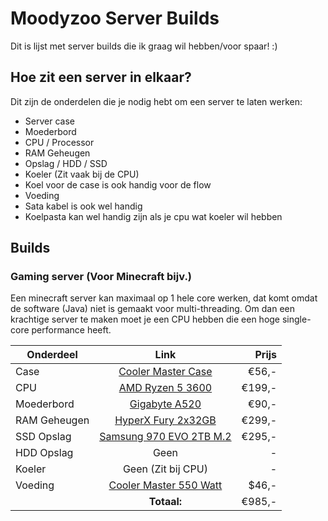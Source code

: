 # Moodyzoo Server Builds

Dit is lijst met server builds die ik graag wil hebben/voor spaar! :)

## Hoe zit een server in elkaar?

Dit zijn de onderdelen die je nodig hebt om een server te laten werken:

- Server case
- Moederbord
- CPU / Processor
- RAM Geheugen
- Opslag / HDD / SSD
- Koeler (Zit vaak bij de CPU)
- Koel voor de case is ook handig voor de flow
- Voeding
- Sata kabel is ook wel handig
- Koelpasta kan wel handig zijn als je cpu wat koeler wil hebben

## Builds


### Gaming server (Voor Minecraft bijv.)

Een minecraft server kan maximaal op 1 hele core werken, dat komt omdat de software (Java) niet is gemaakt voor multi-threading. Om dan een krachtige server te maken moet je een CPU hebben die een hoge single-core performance heeft.

| Onderdeel       | Link           | Prijs  |
| ------------- |:-------------:| -----:|
| Case      | [Cooler Master Case](https://www.megekko.nl/product/0/1755989/Cooler-Master-MasterBox-Q500L "Mooie case hoorrr")| €56,- |
| CPU      | [AMD Ryzen 5 3600](https://www.amazon.nl/AMD-Ryzen-3600-Wraith-Stealth/dp/B07STGGQ18 "Epic CPU")      |   €199,- |
| Moederbord |[Gigabyte A520](https://www.megekko.nl/product/4286/1756228/AMD-Socket-AM4-Moederborden/Gigabyte-A520-AORUS-ELITE-moederbord)|    €90,- |
| RAM Geheugen |[HyperX Fury 2x32GB](https://www.amazon.nl/HyperX-Fury-geheugen-3200-64GB-2x32GB/dp/B083Q7Y7ST/) |    €299,- |
| SSD Opslag |[Samsung 970 EVO 2TB M.2](https://www.megekko.nl/product/5093/247715/SSD-M-2/Samsung-970-EVO-Plus-2TB-M-2-SSD)|    €295,- |
| HDD Opslag |Geen|    - |
| Koeler |Geen (Zit bij CPU)|    - |
| Voeding |[Cooler Master 550 Watt](https://www.megekko.nl/product/4186/267277/PC-Voedingen-PSU-/Cooler-Master-MWE-550-White-V2-PSU-PC-voeding)|    $46,- |
|       | **Totaal:**           | €985,-  |
